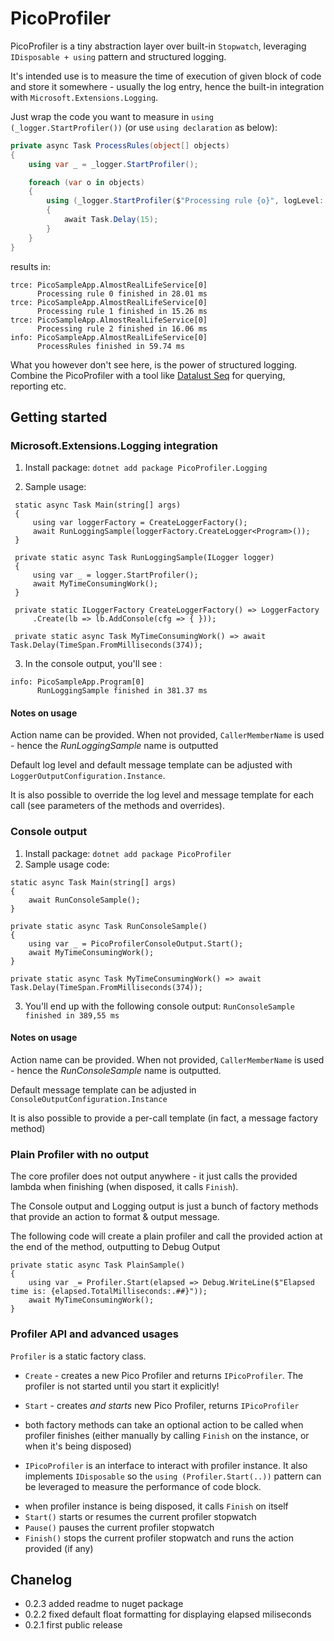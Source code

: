 # PicoProfiler

PicoProfiler is a tiny abstraction layer over built-in `Stopwatch`, leveraging `IDisposable + using` pattern and structured logging.

It's intended use is to measure the time of execution of given block of code and store it somewhere - usually the log entry, hence the built-in integration with `Microsoft.Extensions.Logging`.

Just wrap the code you want to measure in `using (_logger.StartProfiler())` (or use `using declaration` as below):
```c#
private async Task ProcessRules(object[] objects)
{
    using var _ = _logger.StartProfiler();

    foreach (var o in objects)
    {
        using (_logger.StartProfiler($"Processing rule {o}", logLevel: LogLevel.Trace))
        {
            await Task.Delay(15);
        }
    }
}
```

results in:
```
trce: PicoSampleApp.AlmostRealLifeService[0]
      Processing rule 0 finished in 28.01 ms
trce: PicoSampleApp.AlmostRealLifeService[0]
      Processing rule 1 finished in 15.26 ms
trce: PicoSampleApp.AlmostRealLifeService[0]
      Processing rule 2 finished in 16.06 ms
info: PicoSampleApp.AlmostRealLifeService[0]
      ProcessRules finished in 59.74 ms
```

What you however don't see here, is the power of structured logging. Combine the PicoProfiler with a tool like [Datalust Seq](https://datalust.co/seq) for querying, reporting etc.

## Getting started

### Microsoft.Extensions.Logging integration

1. Install package: `dotnet add package PicoProfiler.Logging`

2. Sample usage:
```
 static async Task Main(string[] args)
 {
     using var loggerFactory = CreateLoggerFactory();
     await RunLoggingSample(loggerFactory.CreateLogger<Program>());
 }

 private static async Task RunLoggingSample(ILogger logger)
 {
     using var _ = logger.StartProfiler();
     await MyTimeConsumingWork();
 }

 private static ILoggerFactory CreateLoggerFactory() => LoggerFactory
     .Create(lb => lb.AddConsole(cfg => { }));

 private static async Task MyTimeConsumingWork() => await Task.Delay(TimeSpan.FromMilliseconds(374));
```

3. In the console output, you'll see :
```
info: PicoSampleApp.Program[0]
      RunLoggingSample finished in 381.37 ms
```

#### Notes on usage

Action name can be provided. When not provided, `CallerMemberName` is used - hence the *RunLoggingSample* name is outputted

Default log level and default message template can be adjusted with `LoggerOutputConfiguration.Instance`.

It is also possible to override the log level and message template for each call (see parameters of the methods and overrides).


### Console output

1. Install package: `dotnet add package PicoProfiler`
2. Sample usage code:
```
static async Task Main(string[] args)
{
    await RunConsoleSample();
}

private static async Task RunConsoleSample()
{
    using var _ = PicoProfilerConsoleOutput.Start();
    await MyTimeConsumingWork();
}

private static async Task MyTimeConsumingWork() => await Task.Delay(TimeSpan.FromMilliseconds(374));
```

3. You'll end up with the following console output: `RunConsoleSample finished in 389,55 ms`


#### Notes on usage

Action name can be provided. When not provided, `CallerMemberName` is used - hence the *RunConsoleSample* name is outputted.

Default message template can be adjusted in `ConsoleOutputConfiguration.Instance`

It is also possible to provide a per-call template (in fact, a message factory method)


### Plain Profiler with no output

The core profiler does not output anywhere - it just calls the provided lambda when finishing (when disposed, it calls `Finish`).

The Console output and Logging output is just a bunch of factory methods that provide an action to format & output message.

The following code will create a plain profiler and call the provided action at the end of the method, outputting to Debug Output
```
private static async Task PlainSample()
{
    using var _= Profiler.Start(elapsed => Debug.WriteLine($"Elapsed time is: {elapsed.TotalMilliseconds:.##}"));
    await MyTimeConsumingWork();
}
```

### Profiler API and advanced usages

`Profiler` is a static factory class. 
 * `Create` - creates a new Pico Profiler and returns `IPicoProfiler`. The profiler is not started until you start it explicitly!
 * `Start` - creates *and starts* new Pico Profiler, returns `IPicoProfiler`
 * both factory methods can take an optional action to be called when profiler finishes (either manually by calling `Finish` on the instance, or when it's being disposed) 

* `IPicoProfiler` is an interface to interact with profiler instance. It also implements `IDisposable` so the `using (Profiler.Start(..))` pattern can be leveraged to measure the performance of code block.
 - when profiler instance is being disposed, it calls `Finish` on itself
 - `Start()` starts or resumes the current profiler stopwatch
 - `Pause()` pauses the current profiler stopwatch
 - `Finish()` stops the current profiler stopwatch and runs the action provided (if any)

## Chanelog
 * 0.2.3 added readme to nuget package
 * 0.2.2 fixed default float formatting for displaying elapsed miliseconds
 * 0.2.1 first public release
